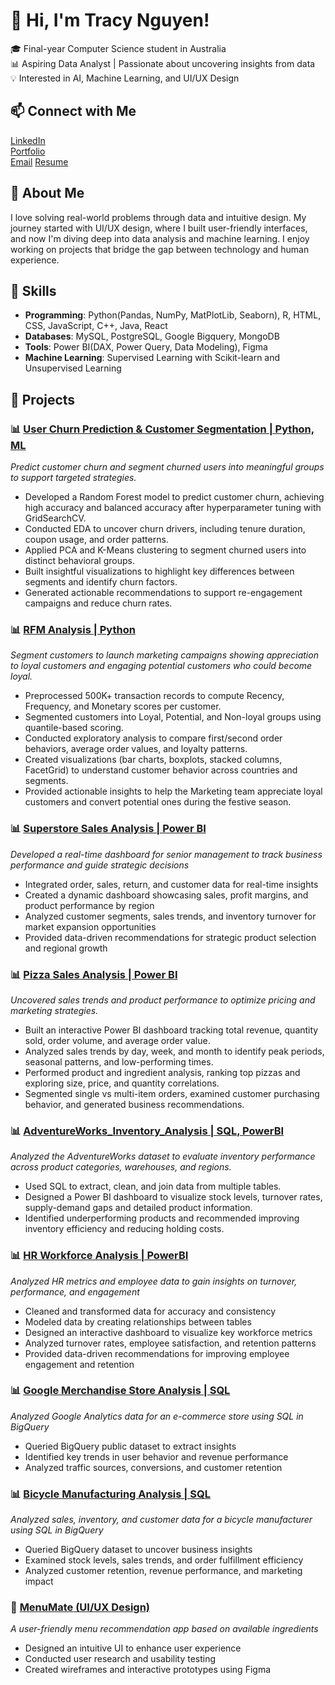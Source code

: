 # 👋 Hi, I'm Tracy Nguyen!  

🎓 Final-year Computer Science student in Australia  
📊 Aspiring Data Analyst | Passionate about uncovering insights from data  
💡 Interested in AI, Machine Learning, and UI/UX Design  

## 📫 Connect with Me  
[LinkedIn](https://www.linkedin.com/in/tracy-nguyen-86687a241/)  
[Portfolio](https://silicon-base-535.notion.site/Tracy-Nguyen-19faffefd9b7807b913fecbd38e3803d?pvs=4)  
[Email](mailto:ngocthiennhi9a2@gmail.com)
[Resume](https://drive.google.com/file/d/1eJp2NW_Dz_0LXVEWL-WOsZkMdY3tPRml/view?usp=sharing)

## 🚀 About Me  
I love solving real-world problems through data and intuitive design. My journey started with UI/UX design, where I built user-friendly interfaces, and now I'm diving deep into data analysis and machine learning. I enjoy working on projects that bridge the gap between technology and human experience.  

## 🔧 Skills  
- **Programming**: Python(Pandas, NumPy, MatPlotLib, Seaborn), R, HTML, CSS, JavaScript, C++, Java, React
- **Databases**: MySQL, PostgreSQL, Google Bigquery, MongoDB  
- **Tools**: Power BI(DAX, Power Query, Data Modeling), Figma
- **Machine Learning**: Supervised Learning with Scikit-learn and Unsupervised Learning

## 📌 Projects  
### 📊 [User Churn Prediction & Customer Segmentation | Python, ML](https://github.com/nhi0412/Python_ML_User_Churn_Prediction)
*Predict customer churn and segment churned users into meaningful groups to support targeted strategies.*
- Developed a Random Forest model to predict customer churn, achieving high accuracy and balanced accuracy after hyperparameter tuning with GridSearchCV.
- Conducted EDA to uncover churn drivers, including tenure duration, coupon usage, and order patterns.
- Applied PCA and K-Means clustering to segment churned users into distinct behavioral groups.
- Built insightful visualizations to highlight key differences between segments and identify churn factors.
- Generated actionable recommendations to support re-engagement campaigns and reduce churn rates.

### 📊 [RFM Analysis | Python](https://github.com/nhi0412/Python_RFM_Analysis/tree/main)
*Segment customers to launch marketing campaigns showing appreciation to loyal customers and engaging potential customers who could become loyal.*
- Preprocessed 500K+ transaction records to compute Recency, Frequency, and Monetary scores per customer.
- Segmented customers into Loyal, Potential, and Non-loyal groups using quantile-based scoring.
- Conducted exploratory analysis to compare first/second order behaviors, average order values, and loyalty patterns.
- Created visualizations (bar charts, boxplots, stacked columns, FacetGrid) to understand customer behavior across countries and segments.
- Provided actionable insights to help the Marketing team appreciate loyal customers and convert potential ones during the festive season.

### 📊 [Superstore Sales Analysis | Power BI](https://github.com/nhi0412/PowerBI_Pizza_Store_Analysis)
*Developed a real-time dashboard for senior management to track business performance and guide strategic decisions*
- Integrated order, sales, return, and customer data for real-time insights
- Created a dynamic dashboard showcasing sales, profit margins, and product performance by region
- Analyzed customer segments, sales trends, and inventory turnover for market expansion opportunities
- Provided data-driven recommendations for strategic product selection and regional growth

### 📊 [Pizza Sales Analysis | Power BI](https://github.com/nhi0412/PowerBI_SuperStore_Sales_and_Expansion_Potential_Analysis/tree/main)
*Uncovered sales trends and product performance to optimize pricing and marketing strategies.*
- Built an interactive Power BI dashboard tracking total revenue, quantity sold, order volume, and average order value.
- Analyzed sales trends by day, week, and month to identify peak periods, seasonal patterns, and low-performing times.
- Performed product and ingredient analysis, ranking top pizzas and exploring size, price, and quantity correlations.
- Segmented single vs multi-item orders, examined customer purchasing behavior, and generated business recommendations.

### 📊 [AdventureWorks_Inventory_Analysis | SQL, PowerBI](https://github.com/nhi0412/SQL_PowerBI_Adventureworks_Inventory_Analysis)
*Analyzed the AdventureWorks dataset to evaluate inventory performance across product categories, warehouses, and regions.*
- Used SQL to extract, clean, and join data from multiple tables.
- Designed a Power BI dashboard to visualize stock levels, turnover rates, supply-demand gaps and detailed product information.
- Identified underperforming products and recommended improving inventory efficiency and reducing holding costs.

### 📊 [HR Workforce Analysis | PowerBI](https://github.com/nhi0412/PowerBI_HR_Workforce_Analysis)
*Analyzed HR metrics and employee data to gain insights on turnover, performance, and engagement*
- Cleaned and transformed data for accuracy and consistency
- Modeled data by creating relationships between tables
- Designed an interactive dashboard to visualize key workforce metrics
- Analyzed turnover rates, employee satisfaction, and retention patterns
- Provided data-driven recommendations for improving employee engagement and retention

### 📊 [Google Merchandise Store Analysis | SQL](https://github.com/nhi0412/SQL_Google_Merchandise_Store_Analysis)  
*Analyzed Google Analytics data for an e-commerce store using SQL in BigQuery*  
- Queried BigQuery public dataset to extract insights  
- Identified key trends in user behavior and revenue performance  
- Analyzed traffic sources, conversions, and customer retention  

### 📊 [Bicycle Manufacturing Analysis | SQL](https://github.com/nhi0412/SQL_Bicycle_Manufacture_Analysis)
*Analyzed sales, inventory, and customer data for a bicycle manufacturer using SQL in BigQuery*
- Queried BigQuery dataset to uncover business insights
- Examined stock levels, sales trends, and order fulfillment efficiency
- Analyzed customer retention, revenue performance, and marketing impact

### 🎨 [**MenuMate** (UI/UX Design)](https://ngocthiennhi9a2.wixsite.com/tracyng)  
*A user-friendly menu recommendation app based on available ingredients*  
- Designed an intuitive UI to enhance user experience  
- Conducted user research and usability testing  
- Created wireframes and interactive prototypes using Figma
